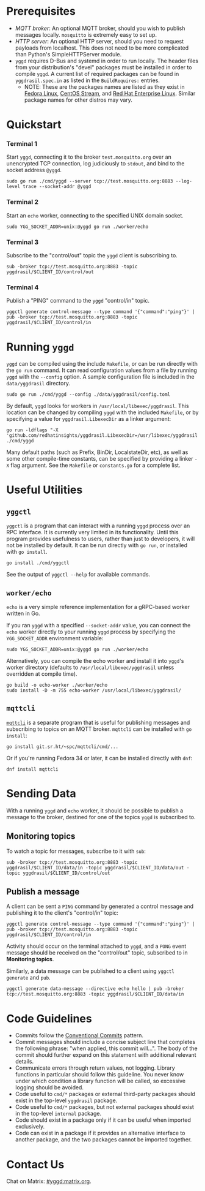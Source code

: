 # Prerequisites

* _MQTT broker_: An optional MQTT broker, should you wish to publish messages
  locally. `mosquitto` is extremely easy to set up.
* _HTTP server_: An optional HTTP server, should you need to request payloads
  from localhost. This does not need to be more complicated than Python's
  SimpleHTTPServer module.
* `yggd` requires D-Bus and systemd in order to run locally. The header files
  from your distribution's "devel" packages must be installed in order to
  compile `yggd`. A current list of required packages can be found in
  `yggdrasil.spec.in` as listed in the `BuildRequires:` entries.
  * NOTE: These are the packages names are listed as they exist in [Fedora
    Linux](https://getfedora.org/), [CentOS Stream](https://centos.org/), and
    [Red Hat Enterprise
    Linux](https://www.redhat.com/en/technologies/linux-platforms/enterprise-linux).
    Similar package names for other distros may vary.

# Quickstart

### Terminal 1

Start `yggd`, connecting it to the broker `test.mosquitto.org` over an
unencrypted TCP connection, log judiciously to `stdout`, and bind to the socket
address `@yggd`.

```
sudo go run ./cmd/yggd --server tcp://test.mosquitto.org:8883 --log-level trace --socket-addr @yggd
```

### Terminal 2

Start an `echo` worker, connecting to the specified UNIX domain socket.

```
sudo YGG_SOCKET_ADDR=unix:@yggd go run ./worker/echo
```

### Terminal 3

Subscribe to the "control/out" topic the `yggd` client is subscribing to.

```
sub -broker tcp://test.mosquitto.org:8883 -topic yggdrasil/$CLIENT_ID/control/out
```

### Terminal 4

Publish a "PING" command to the `yggd` "control/in" topic.

```
yggctl generate control-message --type command '{"command":"ping"}' | pub -broker tcp://test.mosquitto.org:8883 -topic yggdrasil/$CLIENT_ID/control/in
```

# Running `yggd`

`yggd` can be compiled using the include `Makefile`, or can be run directly with
the `go run` command. It can read configuration values from a file by running
`yggd` with the `--config` option. A sample configuration file is included in
the `data/yggdrasil` directory.

```
sudo go run ./cmd/yggd --config ./data/yggdrasil/config.toml
```

By default, `yggd` looks for workers in `/usr/local/libexec/yggdrasil`. This
location can be changed by compiling `yggd` with the included `Makefile`, or by
specifying a value for `yggdrasil.LibexecDir` as a linker argument:

```
go run -ldflags "-X 'github.com/redhatinsights/yggdrasil.LibexecDir=/usr/libexec/yggdrasil'" ./cmd/yggd
```

Many default paths (such as Prefix, BinDir, LocalstateDir, etc), as well as some
other compile-time constants, can be specified by providing a linker `-X` flag
argument. See the `Makefile` or `constants.go` for a complete list. 

# Useful Utilities

## `yggctl`

`yggctl` is a program that can interact with a running `yggd` process over an
RPC interface. It is currently very limited in its functionality. Until this
program provides usefulness to users, rather than just to developers, it will
not be installed by default. It can be run directly with `go run`, or installed
with `go install`.

```
go install ./cmd/yggctl
```

See the output of `yggctl --help` for available commands.


## `worker/echo`

`echo` is a very simple reference implementation for a gRPC-based worker written
in Go. 

If you ran `yggd` with a specified `--socket-addr` value, you can connect the
`echo` worker directly to your running `yggd` process by specifying the
`YGG_SOCKET_ADDR` environment variable:

```
sudo YGG_SOCKET_ADDR=unix:@yggd go run ./worker/echo
```

Alternatively, you can compile the echo worker and install it into `yggd`'s
worker directory (defaults to `/usr/local/libexec/yggdrasil` unless overridden
at compile time).

```
go build -o echo-worker ./worker/echo
sudo install -D -m 755 echo-worker /usr/local/libexec/yggdrasil/
```

## `mqttcli`

[`mqttcli`](https://git.sr.ht/~spc/mqttcli) is a separate program that is useful
for publishing messages and subscribing to topics on an MQTT broker. `mqttcli`
can be installed with `go install`:

```
go install git.sr.ht/~spc/mqttcli/cmd/...
```

Or if you're running Fedora 34 or later, it can be installed directly with
`dnf`:

```
dnf install mqttcli
```

# Sending Data

With a running `yggd` and `echo` worker, it should be possible to publish a
message to the broker, destined for one of the topics `yggd` is subscribed to.

## Monitoring topics

To watch a topic for messages, subscribe to it with `sub`:

```
sub -broker tcp://test.mosquitto.org:8883 -topic yggdrasil/$CLIENT_ID/data/in -topic yggdrasil/$CLIENT_ID/data/out -topic yggdrasil/$CLIENT_ID/control/out
```

## Publish a message

A client can be sent a `PING` command by generated a control message and
publishing it to the client's "control/in" topic:

```
yggctl generate control-message --type command '{"command":"ping"}' | pub -broker tcp://test.mosquitto.org:8883 -topic yggdrasil/$CLIENT_ID/control/in
```

Activity should occur on the terminal attached to `yggd`, and a `PONG` event
message should be received on the "control/out" topic, subscribed to in
**Monitoring topics**.

Similarly, a data message can be published to a client using `yggctl generate`
and `pub`.

```
yggctl generate data-message --directive echo hello | pub -broker tcp://test.mosquitto.org:8883 -topic yggdrasil/$CLIENT_ID/data/in
```

# Code Guidelines

* Commits follow the [Conventional Commits](https://www.conventionalcommits.org)
  pattern.
* Commit messages should include a concise subject line that completes the
  following phrase: "when applied, this commit will...". The body of the commit
  should further expand on this statement with additional relevant details.
* Communicate errors through return values, not logging. Library functions in
  particular should follow this guideline. You never know under which condition
  a library function will be called, so excessive logging should be avoided.
* Code useful to `cmd/*` packages or external third-party packages should exist
  in the top-level `yggdrasil` package.
* Code useful to `cmd/*` packages, but not external packages should exist in the
  top-level `internal` package.
* Code should exist in a package only if it can be useful when imported
  exclusively.
* Code can exist in a package if it provides an alternative interface to
  another package, and the two packages cannot be imported together.

# Contact Us

Chat on Matrix: [#yggd:matrix.org](https://matrix.to/#/#yggd:matrix.org).
